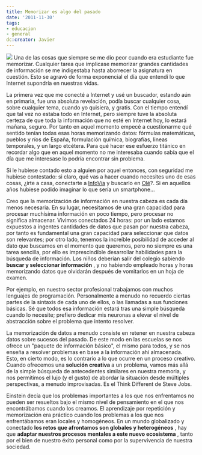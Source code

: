 ```yaml
---
title: Memorizar es algo del pasado
date: '2011-11-30'
tags:
- educacion
- general
dc:creator: Javier
---
```


![](http://blog.diacode.com/wp-content/uploads/2011/11/nomasmemorizar1.jpg)
Una de las cosas que siempre se me dio peor cuando era estudiante fue memorizar. Cualquier tarea que implicase memorizar grandes cantidades de información se me indigestaba hasta aborrecer la asignatura en cuestión. Esto se agravó de forma exponencial el día que entendí lo que Internet supondría en nuestras vidas.

La primera vez que me conecté a Internet y usé un buscador, estando aún en primaria, fue una absoluta revelación, podía buscar cualquier cosa, sobre cualquier tema, cuando yo quisiera, y gratis. Con el tiempo entendí que tal vez no estaba todo en Internet, pero siempre tuve la absoluta certeza de que toda la información que no esté en Internet hoy, lo estará mañana, seguro. Por tanto en aquel momento empecé a cuestionarme qué sentido tenían todas esas horas memorizando datos: fórmulas matemáticas, pueblos y ríos de España, formulación química, biografías, lineas temporales, y un largo etcétera. Para qué hacer ese esfuerzo titánico en recordar algo que en aquel momento no me interesaba cuando sabía que el día que me interesase lo podría encontrar sin problema.


Si le hubiese contado esto a alguien por aquel entonces, con seguridad me hubiese contestado: 
si claro, qué vas a hacer cuando necesites uno de esas cosas, ¿irte a casa, conectarte a 
[InfoVía](http://es.wikipedia.org/wiki/InfoV%C3%ADa) y buscarlo en 
[Olé](http://es.wikipedia.org/wiki/Ol%C3%A9_(buscador))?. Si en aquellos años hubiese podido imaginar lo que sería un 
smartphone...

Creo que la memorización de información en nuestra cabeza es cada día menos necesaria. En su lugar, necesitamos de una gran capacidad para procesar muchísima información en poco tiempo, pero procesar no significa almacenar. Vivimos conectados 24 horas: por un lado estamos expuestos a ingentes cantidades de datos que pasan por nuestra cabeza, por tanto es fundamental una gran capacidad para seleccionar que datos son relevantes; por otro lado, tenemos la increíble posibilidad de acceder al dato que buscamos en el momento que queremos, pero no siempre es una tarea sencilla, por ello es imprescindible desarrollar habilidades para la búsqueda de información. Los niños deberían salir del colegio sabiendo 
**buscar y seleccionar información**
, y no habiendo empleado horas y horas memorizando datos que olvidarán después de vomitarlos en un hoja de examen.

Por ejemplo, en nuestro sector profesional trabajamos con muchos lenguajes de programación. Personalmente a menudo no recuerdo ciertas partes de la sintaxis de cada uno de ellos, o las llamadas a sus funciones básicas. Sé que todos esa información estará tras una simple búsqueda cuando lo necesite; prefiero dedicar mis neuronas a elevar el nivel de abstracción sobre el problema que intento resolver.

La memorización de datos a menudo consiste en retener en nuestra cabeza datos sobre sucesos del pasado. De este modo en las escuelas se nos ofrece un "paquete de información básico", el mismo para todos, y se nos enseña a resolver problemas en base a la información ahí almacenada. Esto, en cierto modo, es lo contrario a lo que ocurre en un proceso creativo. Cuando ofrecemos una 
**solución creativa**
 a un problema, vamos más allá de la simple búsqueda de antecedentes similares en nuestra memoria, y nos permitimos el lujo (y el gusto) de abordar la situación desde múltiples perspectivas, a menudo improvisadas. Es el 
Think Different de Steve Jobs.

Einstein decía que 
los problemas importantes a los que nos enfrentamos no pueden ser resueltos bajo el mismo nivel de pensamiento en el que nos encontrábamos cuando los creamos. El aprendizaje por repetición y memorización era práctico cuando los problemas a los que nos enfrentábamos eran locales y homogéneos. En un mundo globalizado y conectado 
**los retos que afrontamos son globales y heterogéneos**
, hay que 
**adaptar nuestros procesos mentales a este nuevo ecosistema**
, tanto por el bien de nuestro éxito personal como por la supervivencia de nuestra sociedad.
